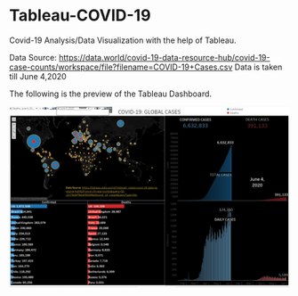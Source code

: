 # Tableau-COVID-19
Covid-19 Analysis/Data Visualization with the help of Tableau. 

Data Source: https://data.world/covid-19-data-resource-hub/covid-19-case-counts/workspace/file?filename=COVID-19+Cases.csv
Data is taken till June 4,2020

The following is the preview of the Tableau Dashboard.

<img src="image/dashbord.png" >
